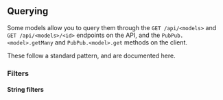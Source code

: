 ## Querying

Some models allow you to query them through the `GET /api/<models>` and `GET /api/<models>/<id>` endpoints on the API, and the `PubPub.<model>.getMany` and `PubPub.<model>.get` methods on the client.

These follow a standard pattern, and are documented here.

### Filters

#### String filters
